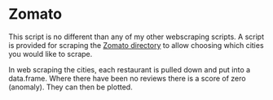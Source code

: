 # Zomato

This script is no different than any of my other webscraping scripts. A script is provided for scraping the [Zomato directory](https://www.zomato.com/directory) to allow choosing which cities you would like to scrape.

In web scraping the cities, each restaurant is pulled down and put into a data.frame. Where there have been no reviews there is a score of zero (anomaly). They can then be plotted.
